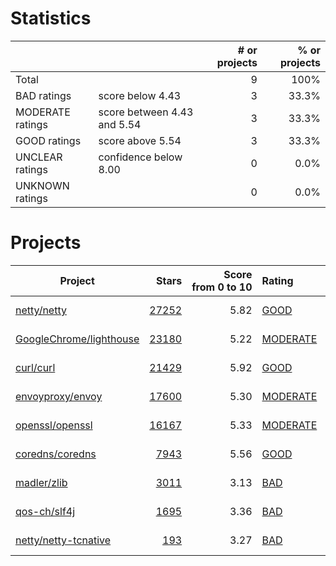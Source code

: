 # Statistics

|                  |                                                         | # or projects             |  % or projects              |
| :--------------- | :------------------------------------------------------ | ------------------------: | --------------------------: |
| Total            |                                                         | 9      |                        100% |
| BAD ratings      | score below 4.43                        | 3      |      33.3% |
| MODERATE ratings | score between 4.43 and 5.54 | 3 | 33.3% |
| GOOD ratings     | score above 5.54                            | 3     |     33.3% |
| UNCLEAR ratings  | confidence below 8.00                    | 0  |  0.0% |
| UNKNOWN ratings  |                                                         | 0  |  0.0% |

# Projects

| Project | Stars | Score<br>from&nbsp;0&nbsp;to&nbsp;10 | Rating | Confidence | Last<br>updated |
| ------- | ----: | -----------------------------------: | :----- | :--------- | --------------- |
| [netty/netty](netty/netty.md) | [27252](https://github.com/netty/netty) | 5.82 | [GOOD](netty/netty.md) | 9.65 | Aug 3, 2021 |
| [GoogleChrome/lighthouse](GoogleChrome/lighthouse.md) | [23180](https://github.com/GoogleChrome/lighthouse) | 5.22 | [MODERATE](GoogleChrome/lighthouse.md) | 10.00 | Aug 3, 2021 |
| [curl/curl](curl/curl.md) | [21429](https://github.com/curl/curl) | 5.92 | [GOOD](curl/curl.md) | 9.65 | Aug 3, 2021 |
| [envoyproxy/envoy](envoyproxy/envoy.md) | [17600](https://github.com/envoyproxy/envoy) | 5.30 | [MODERATE](envoyproxy/envoy.md) | 9.65 | Aug 3, 2021 |
| [openssl/openssl](openssl/openssl.md) | [16167](https://github.com/openssl/openssl) | 5.33 | [MODERATE](openssl/openssl.md) | 9.65 | Aug 3, 2021 |
| [coredns/coredns](coredns/coredns.md) | [7943](https://github.com/coredns/coredns) | 5.56 | [GOOD](coredns/coredns.md) | 9.87 | Aug 3, 2021 |
| [madler/zlib](madler/zlib.md) | [3011](https://github.com/madler/zlib) | 3.13 | [BAD](madler/zlib.md) | 9.65 | Aug 3, 2021 |
| [qos-ch/slf4j](qos-ch/slf4j.md) | [1695](https://github.com/qos-ch/slf4j) | 3.36 | [BAD](qos-ch/slf4j.md) | 10.00 | Aug 3, 2021 |
| [netty/netty-tcnative](netty/netty-tcnative.md) | [193](https://github.com/netty/netty-tcnative) | 3.27 | [BAD](netty/netty-tcnative.md) | 9.87 | Aug 3, 2021 |

